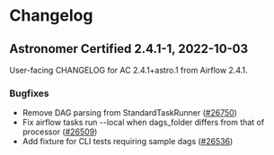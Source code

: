 # Changelog

Astronomer Certified 2.4.1-1, 2022-10-03
----------------------------------------

User-facing CHANGELOG for AC 2.4.1+astro.1 from Airflow 2.4.1.

### Bugfixes

- Remove DAG parsing from StandardTaskRunner ([#26750](https://github.com/apache/airflow/pull/26750))
- Fix airflow tasks run --local when dags_folder differs from that of processor ([#26509](https://github.com/apache/airflow/pull/26509))
- Add fixture for CLI tests requiring sample dags ([#26536](https://github.com/apache/airflow/pull/26536))
